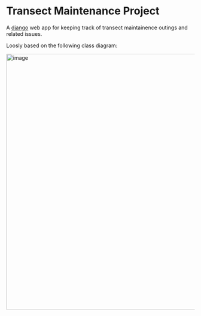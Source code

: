 Transect Maintenance Project
============================

A [django](https://www.djangoproject.com/) web app for keeping track of transect maintainence outings and related issues.

Loosly based on the following class diagram:

<img width="532" height="685" alt="image" src="https://github.com/user-attachments/assets/5109c9b9-393e-48a2-84b9-bdc09dde5d2d" />
